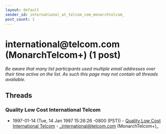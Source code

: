 ```yaml
---
layout: default
sender_id: international_at_telcom_com_monarchtelcom_
post_count: 1
---
```


# international<span>@</span>telcom.com (MonarchTelcom+) (1 post)

_Be aware that many list participants used multiple email addresses over their time active on the list. As such this page may not contain all threads available._

## Threads

### Quality Low Cost International Telcom
+ 1997-01-14 (Tue, 14 Jan 1997 15:26:26 -0800 (PST)) - [Quality Low Cost International Telcom](/archive/1997/01/ae241b181f723dd1f98f605f8516c13b4da91937a01c28267b1874b4c3275a63) - _international@telcom.com (MonarchTelcom+)_

